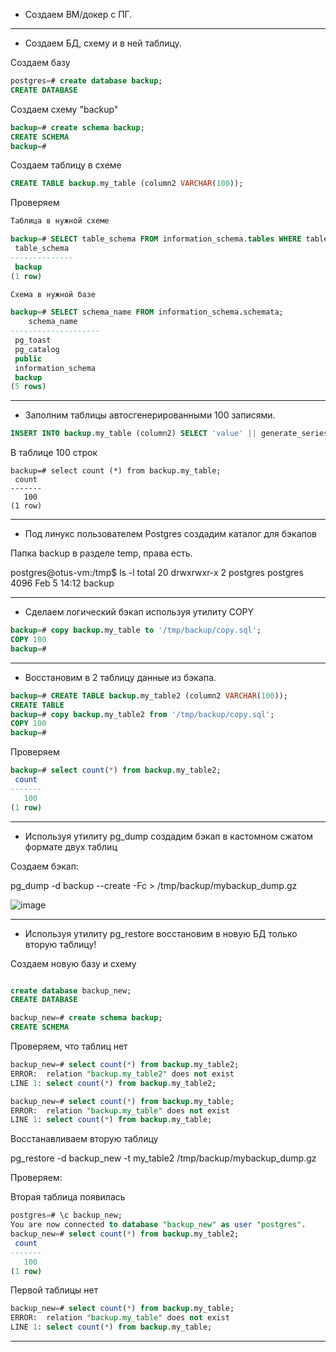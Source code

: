 * Создаем ВМ/докер c ПГ.

--------------------------------------

* Создаем БД, схему и в ней таблицу.

Создаем базу
  
```sql
postgres=# create database backup;
CREATE DATABASE
```
Создаем схему "backup"
```sql
backup=# create schema backup;
CREATE SCHEMA
backup=#
```
Создаем таблицу в схеме 
```sql
CREATE TABLE backup.my_table (column2 VARCHAR(100));
```
Проверяем 

```sql
Таблица в нужной схеме 

backup=# SELECT table_schema FROM information_schema.tables WHERE table_name = 'my_table';
 table_schema
--------------
 backup
(1 row)

Схема в нужной базе

backup=# SELECT schema_name FROM information_schema.schemata;
    schema_name
--------------------
 pg_toast
 pg_catalog
 public
 information_schema
 backup
(5 rows)

```

-------------------------------------

* Заполним таблицы автосгенерированными 100 записями.

```sql
INSERT INTO backup.my_table (column2) SELECT 'value' || generate_series FROM generate_series(1, 100);
```
В таблице 100 строк 

```
backup=# select count (*) from backup.my_table;
 count
-------
   100
(1 row)
```

-------------------------------------

* Под линукс пользователем Postgres создадим каталог для бэкапов

Папка backup в разделе temp, права есть.
 
postgres@otus-vm:/tmp$ ls -l
total 20
drwxrwxr-x 2 postgres postgres 4096 Feb  5 14:12 backup

-------------------------------------

* Сделаем логический бэкап используя утилиту COPY

 ```sql
backup=# copy backup.my_table to '/tmp/backup/copy.sql';
COPY 100
backup=#

 ```

-------------------------------------

* Восстановим в 2 таблицу данные из бэкапа.

```sql
backup=# CREATE TABLE backup.my_table2 (column2 VARCHAR(100));
CREATE TABLE
backup=# copy backup.my_table2 from '/tmp/backup/copy.sql';
COPY 100
backup=#

```
Проверяем 

```sql
backup=# select count(*) from backup.my_table2;
 count
-------
   100
(1 row)

```
-------------------------------------

* Используя утилиту pg_dump создадим бэкап в кастомном сжатом формате двух таблиц

Создаем бэкап:

pg_dump -d backup --create  -Fc > /tmp/backup/mybackup_dump.gz

![image](https://github.com/VyacheslavIT/postgre/assets/136000255/da551b2a-5f5d-4044-9d40-8e1945c8c2cb)

-------------------------------------

* Используя утилиту pg_restore восстановим в новую БД только вторую таблицу!

Создаем новую базу и схему 

```sql

create database backup_new;
CREATE DATABASE

backup_new=# create schema backup;
CREATE SCHEMA

```

Проверяем, что таблиц нет
```sql
backup_new=# select count(*) from backup.my_table2;
ERROR:  relation "backup.my_table2" does not exist
LINE 1: select count(*) from backup.my_table2;   

```
```sql
backup_new=# select count(*) from backup.my_table;
ERROR:  relation "backup.my_table" does not exist
LINE 1: select count(*) from backup.my_table;

```

Восстанавливаем вторую таблицу

pg_restore -d backup_new -t my_table2 /tmp/backup/mybackup_dump.gz

Проверяем: 

Вторая таблица появилась

```sql
postgres=# \c backup_new;
You are now connected to database "backup_new" as user "postgres".
backup_new=# select count(*) from backup.my_table2;
 count
-------
   100
(1 row)

```

Первой таблицы нет 
```sql
backup_new=# select count(*) from backup.my_table;
ERROR:  relation "backup.my_table" does not exist
LINE 1: select count(*) from backup.my_table;
```
  
  
------------------------------------

